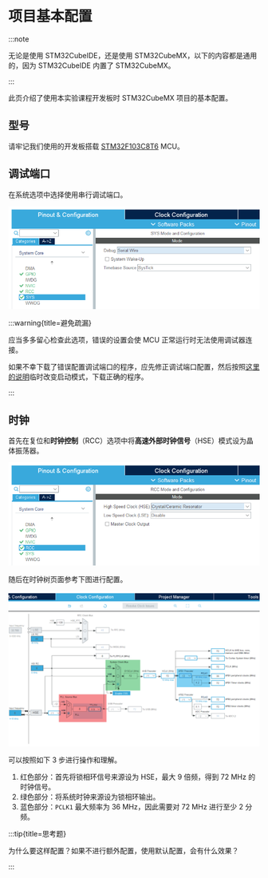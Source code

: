 # 项目基本配置

:::note

无论是使用 STM32CubeIDE，还是使用 STM32CubeMX，以下的内容都是通用的，因为 STM32CubeIDE 内置了 STM32CubeMX。

:::

此页介绍了使用本实验课程开发板时 STM32CubeMX 项目的基本配置。

## 型号

请牢记我们使用的开发板搭载 [STM32F103C8T6](https://www.st.com.cn/zh/microcontrollers-microprocessors/stm32f103c8.html) MCU。

## 调试端口

在系统选项中选择使用串行调试端口。

![Serial Wire Debug](./assets/mx-debug.png)

:::warning{title=避免疏漏}

应当多多留心检查此选项，错误的设置会使 MCU 正常运行时无法使用调试器连接。

如果不幸下载了错误配置调试端口的程序，应先修正调试端口配置，然后按照[这里的说明](./boot-mode)临时改变启动模式，下载正确的程序。

:::

## 时钟

首先在复位和**时钟控制**（RCC）选项中将**高速外部时钟信号**（HSE）模式设为晶体振荡器。

![High Speed Clock](./assets/mx-hse.png)

随后在时钟树页面参考下图进行配置。

![Clock Configuration](./assets/mx-clock.png)

可以按照如下 3 步进行操作和理解。

1. 红色部分：首先将锁相环信号来源设为 HSE，最大 9 倍频，得到 72 MHz 的时钟信号。
2. 绿色部分：将系统时钟来源设为锁相环输出。
3. 蓝色部分：`PCLK1` 最大频率为 36 MHz，因此需要对 72 MHz 进行至少 2 分频。

:::tip{title=思考题}

为什么要这样配置？如果不进行额外配置，使用默认配置，会有什么效果？

:::
